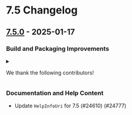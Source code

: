 # 7.5 Changelog

## [7.5.0] - 2025-01-17

### Build and Packaging Improvements

<details>

<summary>

<p>We thank the following contributors!</p>

</summary>

<ul>
<li>Add tool package download in publish nuget stage (#24790) (#24792)</li>
<li>Fix Changelog content grab during GitHub Release (#24788) (#24791)</li>
<li>Mark build as latest stable (#24789)</li>
<li>[release/v7.5] Update branch for release  - Transitive - true - minor (#24786)</li>
<li>Update <code>Microsoft.PowerShell.PSResourceGet</code> to <code>1.1.0</code> (#24767) (#24785)</li>
<li>Make the <code>AssemblyVersion</code> not change for servicing releases (#24667) (#24783)</li>
<li>Deploy Box Update (#24632) (#24779)</li>
<li>Update machine pool for copy blob and upload buildinfo stage (#24587) (#24776)</li>
<li>Update nuget publish to use Deploy Box (#24596) (#24597)</li>
<li>Added Deploy Box Product Pathway to GitHub Release and NuGet Release Pipelines (#24583) (#24595)</li>
</ul>

</details>

### Documentation and Help Content

- Update `HelpInfoUri` for 7.5 (#24610) (#24777)

[7.5.0]: https://github.com/PowerShell/PowerShell/compare/v7.5.0-rc.1...v7.5.0
